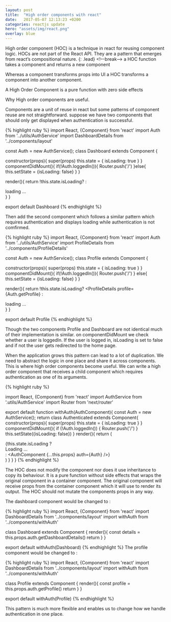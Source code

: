 ```yaml
---
layout: post
title:  "High order components with react"
date:   2017-05-07 12:13:23 +0200
categories: reactjs update
hero: "assets/img/react.png"
overlay: blue
---
```

High order component (HOC) is a technique in react for reusing component logic.
HOCs are not part of the React API.
They are a pattern that emerges from react’s compositional nature.
{: .lead}
<!–-break-–>
a HOC function takes a component and returns a new component


Whereas a component transforms props into UI a HOC transforms a component into another component.

A High Order Component is a pure function with zero side effects

Why High order components are useful.

Components are a unit of reuse in react  but some patterns of component reuse are not straightforward.
suppose we have two components that should only get displayed when authentication is successful.

{% highlight ruby %}
import React, {Component} from 'react'
import Auth from '../utils/AuthService'
import DashboardDetails from '../components/layout'

const Auth = new AuthService();
class Dashboard extends Component {

   constructor(props){
     super(props)
     this.state = {
     isLoading: true
   }
 }
   componentDidMount(){
     if(!Auth.loggedIn()){
        Router.push('/')
    }else{
        this.setState = {isLoading: false}
     }
   }

   render(){
     return !this.state.isLoading?
            <DashboardDetails details={Auth.getDashboardDetails}/> :
            <div> loading ...</div>
   }
}

export default Dashboard
{% endhighlight %}

Then add the second component which follows a similar pattern which requires authentication and displays loading while authentication is not comfirmed.

{% highlight ruby %}
import React, {Component} from 'react'
import Auth from '../utils/AuthService'
import ProfileDetails from '../components/ProfileDetails'

const Auth = new AuthService();
class Profile extends Component {

   constructor(props){
       super(props)
       this.state = {
       isLoading: true
     }
   }
    componentDidMount(){
      if(!Auth.loggedIn()){
        Router.push('/')
       } else{ this.setState = {isLoading: false}
     }
   }

   render(){
      return !this.state.isLoading?
      <ProfileDetails profile={Auth.getProfile} :
      <div> loading ...</div>
   }
}

export default Profile
{% endhighlight %}

Though the two components Profile and Dashboard  are not identical much of their implementation is similar.
on componentDidMount we check whether a user is loggedIn. If the user is logged in,  isLoading is set to false and if not the user gets redirected to the home page.

When the application grows this pattern can lead to a lot of duplication. We need to abstract the logic in one place and share it across components.
This is where high order components become useful. We can write a high order component that receives a child component which requires authentication as one of its arguments.

{% highlight ruby %}

import React, {Component} from 'react'
import AuthService from '.utils/AuthService'
import Router from 'next/router'

export default function withAuth(AuthComponent){
const Auth = new AuthService();
    return class Authenticated extends Component{
        constructor(props){
            super(props)
            this.state = {
                isLoading: true
            }
        }
        componentDidMount(){
            if (!Auth.loggedIn()) {
                Router.push('/')
            }
            this.setState({isLoading: false})
        }
        render(){
            return (
                <div>
                    {this.state.isLoading ? <div>Loading ... </div> :
                       <AuthComponent {...this.props} auth={Auth} />}
                </div>
            )
        }
    }
}
{% endhighlight %}

The HOC does not modify the component nor does it use inheritance to copy its behaviour. It is a pure function without side effects that wraps the original component in a container component. The original component will receive props from the container component which it will use to render its output.
The HOC should not mutate the components props in any way.

The dashboard component would be changed to :

{% highlight ruby %}
import React, {Component} from 'react'
import DashboardDetails from '../components/layout'
import withAuth from '../components/withAuth'

class Dashboard extends Component {
  render(){
    const details = this.props.auth.getDashboardDetails()
    return  <DashboardDetails details={details} />
   }
}

export default withAuth(Dashboard)
{% endhighlight %}
The profile component would be changed to :

{% highlight ruby %}
import React, {Component} from 'react'
import DashboardDetails from '../components/layout'
import withAuth from '../components/withAuth'

class Profile extends Component {
   render(){
    const profile = this.props.auth.getProfile()
    return  <ProfileDetails profile={profile} />
   }
}

export default withAuth(Profile)
{% endhighlight %}

This pattern is much more flexible and enables us to change how we handle authentication in one place.
